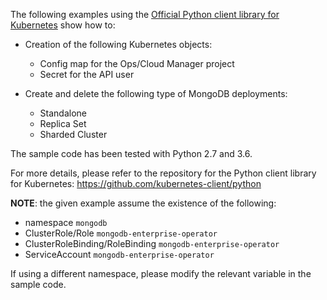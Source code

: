 The following examples using the [Official Python client library for Kubernetes](https://github.com/kubernetes-client/python) show how to:

- Creation of the following Kubernetes objects:
   - Config map for the Ops/Cloud Manager project
   - Secret for the API user
   
- Create and delete the following type of MongoDB deployments:
   - Standalone
   - Replica Set
   - Sharded Cluster

The sample code has been tested with Python 2.7 and 3.6. 

For more details, please refer to the repository for the Python client library for Kubernetes: https://github.com/kubernetes-client/python

**NOTE**: the given example assume the existence of the following:
 - namespace `mongodb`
 - ClusterRole/Role `mongodb-enterprise-operator`
 - ClusterRoleBinding/RoleBinding `mongodb-enterprise-operator` 
 - ServiceAccount `mongodb-enterprise-operator`
 
 If using a different namespace, please modify the relevant variable in the sample code.